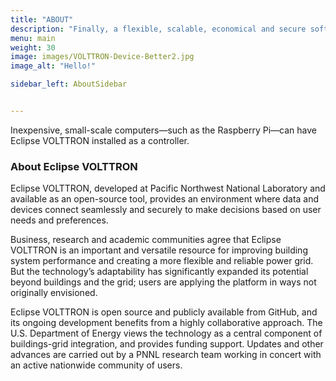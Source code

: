 ```yaml
---
title: "ABOUT"
description: "Finally, a flexible, scalable, economical and secure software platform to operate the Internet of Things!"
menu: main
weight: 30
image: images/VOLTTRON-Device-Better2.jpg
image_alt: "Hello!"

sidebar_left: AboutSidebar


---
```

Inexpensive, small-scale computers—such as the Raspberry Pi—can have Eclipse VOLTTRON installed as a controller.

### About Eclipse VOLTTRON
Eclipse VOLTTRON, developed at Pacific Northwest National Laboratory and available as an open-source tool, provides an environment where data and devices connect seamlessly and securely to make decisions based on user needs and preferences.

Business, research and academic communities agree that Eclipse VOLTTRON is an important and versatile resource for improving building system performance and creating a more flexible and reliable power grid. But the technology’s adaptability has significantly expanded its potential beyond buildings and the grid; users are applying the platform in ways not originally envisioned.

Eclipse VOLTTRON is open source and publicly available from GitHub, and its ongoing development benefits from a highly collaborative approach. The U.S. Department of Energy views the technology as a central component of buildings-grid integration, and provides funding support. Updates and other advances are carried out by a PNNL research team working in concert with an active nationwide community of users.